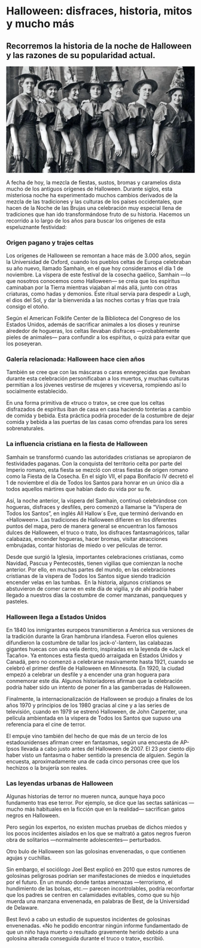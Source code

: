 # Halloween: disfraces, historia, mitos y mucho más
## Recorremos la historia de la noche de Halloween y las razones de su popularidad actual.

![aquellare](/aquelarre.jpg)

A fecha de hoy, la mezcla de fiestas, sustos, bromas y caramelos dista mucho de los antiguos orígenes de Halloween. Durante siglos, esta misteriosa noche ha experimentado muchos cambios derivados de la mezcla de las tradiciones y las culturas de los países occidentales, que hacen de la Noche de las Brujas una celebración muy especial llena de tradiciones que han ido transformándose fruto de su historia. Hacemos un recorrido a lo largo de los años para buscar los orígenes de esta espeluznante festividad:

### Origen pagano y trajes celtas
Los orígenes de Halloween se remontan a hace más de 3.000 años, según la Universidad de Oxford, cuando los pueblos celtas de Europa celebraban su año nuevo, llamado Samhain, en el que hoy consideramos el día 1 de noviembre. La víspera de este festival de la cosecha gaélico, Samhain —lo que nosotros conocemos como Halloween— se creía que los espíritus caminaban por la Tierra mientras viajaban al más allá, junto con otras criaturas, como hadas y demonios. Este ritual servía para despedir a Lugh, el dios del Sol, y dar la bienvenida a las noches cortas y frías que traía consigo el otoño.

Según el American Folklife Center de la Biblioteca del Congreso de los Estados Unidos, además de sacrificar animales a los dioses y reunirse alrededor de hogueras, los celtas llevaban disfraces —probablemente pieles de animales— para confundir a los espíritus, o quizá para evitar que los poseyeran.

### Galería relacionada: Halloween hace cien años

También se cree que con las máscaras o caras ennegrecidas que llevaban durante esta celebración personificaban a los muertos, y muchas culturas permitían a los jóvenes vestirse de mujeres y viceversa, rompiendo así lo socialmente establecido.

En una forma primitiva de «truco o trato», se cree que los celtas disfrazados de espíritus iban de casa en casa haciendo tonterías a cambio de comida y bebida. Esta práctica podría proceder de la costumbre de dejar comida y bebida a las puertas de las casas como ofrendas para los seres sobrenaturales.

### La influencia cristiana en la fiesta de Halloween
Samhain se transformó cuando las autoridades cristianas se apropiaron de festividades paganas. Con la conquista del territorio celta por parte del Imperio romano, esta fiesta se mezcló con otras fiestas de origen romano como la Fiesta de la Cosecha. En el siglo VII, el papa Bonifacio IV decretó el 1 de noviembre el día de Todos los Santos para honrar en un único día a todos aquellos mártires que habían dado du vida por su fe.

Así, la noche anterior, la víspera del Samhain, continuó celebrándose con hogueras, disfraces y desfiles, pero comenzó a llamarse la “Víspera de Todos los Santos”, en inglés All Hallow´s Eve, que terminó derivando en «Halloween». Las tradiciones de Halloween difieren en los diferentes puntos del mapa, pero de manera general se encuentran los famosos dulces de Halloween, el truco o trato, los disfraces fantasmagóricos, tallar calabazas, encender hogueras, hacer bromas, visitar atracciones embrujadas, contar historias de miedo o ver películas de terror.

Desde que surgió la Iglesia,​ importantes celebraciones cristianas, como Navidad, Pascua y Pentecostés, tienen vigilias que comienzan la noche anterior. Por ello, en muchas partes del mundo, en las celebraciones cristianas de la víspera de Todos los Santos sigue siendo tradición encender velas en las tumbas. ​ En la historia, algunos cristianos se abstuvieron de comer carne en este día de vigilia, y de ahí podría haber llegado a nuestros días la costumbre de comer manzanas, panqueques y pasteles.

### Halloween llega a Estados Unidos
En 1840 los inmigrantes europeos transmitieron a América sus versiones de la tradición durante la Gran hambruna irlandesa. Fueron ellos quienes difundieron la costumbre de tallar los jack-o'-lantern, las calabazas gigantes huecas con una vela dentro, inspiradas en la leyenda de «Jack el Tacaño». Ya entonces esta fiesta quedó arraigada en Estados Unidos y Canadá, pero no comenzó a celebrarse masivamente hasta 1921, cuando se celebró el primer desfile de Halloween en Minnesota. En 1920, la ciudad empezó a celebrar un desfile y a encender una gran hoguera para conmemorar este día. Algunos historiadores afirman que la celebración podría haber sido un intento de poner fin a las gamberradas de Halloween.

Finalmente, la internacionalización de Halloween se produjo a finales de los años 1970 y principios de los 1980 gracias al cine y a las series de televisión, cuando en 1979 se estrenó Halloween, de John Carpenter, una película ambientada en la víspera de Todos los Santos que supuso una referencia para el cine de terror.

El empuje vino también del hecho de que más de un tercio de los estadounidenses afirman creer en fantasmas, según una encuesta de AP-Ipsos llevada a cabo justo antes del Halloween de 2007. El 23 por ciento dijo haber visto un fantasma o haber sentido la presencia de alguien. Según la encuesta, aproximadamente una de cada cinco personas cree que los hechizos o la brujería son reales.

### Las leyendas urbanas de Halloween
Algunas historias de terror no mueren nunca, aunque haya poco fundamento tras ese terror. Por ejemplo, se dice que las sectas satánicas —mucho más habituales en la ficción que en la realidad— sacrifican gatos negros en Halloween.

Pero según los expertos, no existen muchas pruebas de dichos miedos y los pocos incidentes aislados en los que se maltrató a gatos negros fueron obra de solitarios —normalmente adolescentes— perturbados.

Otro bulo de Halloween son las golosinas envenenadas, o que contienen agujas y cuchillas.

Sin embargo, el sociólogo Joel Best explicó en 2010 que estos rumores de golosinas peligrosas podrían ser manifestaciones de miedos e inquietudes por el futuro. En un mundo donde tantas amenazas —terrorismo, el hundimiento de las bolsas, etc.— parecen incontrolables, podría reconfortar que los padres se centren en calamidades evitables, como que su hijo muerda una manzana envenenada, en palabras de Best, de la Universidad de Delaware.

Best llevó a cabo un estudio de supuestos incidentes de golosinas envenenadas. «No he podido encontrar ningún informe fundamentado de que un niño haya muerto o resultado gravemente herido debido a una golosina alterada conseguida durante el truco o trato», escribió.


